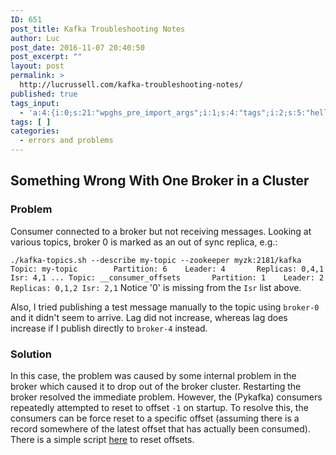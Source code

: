 ```yaml
---
ID: 651
post_title: Kafka Troubleshooting Notes
author: Luc
post_date: 2016-11-07 20:40:50
post_excerpt: ""
layout: post
permalink: >
  http://lucrussell.com/kafka-troubleshooting-notes/
published: true
tags_input:
  - 'a:4:{i:0;s:21:"wpghs_pre_import_args";i:1;s:4:"tags";i:2;s:5:"hello";i:3;s:5:"world";}'
tags: [ ]
categories:
  - errors and problems
---
```

## Something Wrong With One Broker in a Cluster

### Problem

Consumer connected to a broker but not receiving messages. Looking at various topics, broker 0 is marked as an out of sync replica, e.g.:

`./kafka-topics.sh --describe my-topic --zookeeper myzk:2181/kafka
Topic: my-topic        Partition: 6    Leader: 4       Replicas: 0,4,1 Isr: 4,1
...
Topic: __consumer_offsets       Partition: 1    Leader: 2       Replicas: 0,1,2 Isr: 2,1` Notice '0' is missing from the `Isr` list above.

Also, I tried publishing a test message manually to the topic using `broker-0` and it didn't seem to arrive. Lag did not increase, whereas lag does increase if I publish directly to `broker-4` instead.

### Solution

In this case, the problem was caused by some internal problem in the broker which caused it to drop out of the broker cluster. Restarting the broker resolved the immediate problem. However, the (Pykafka) consumers repeatedly attempted to reset to offset `-1` on startup. To resolve this, the consumers can be force reset to a specific offset (assuming there is a record somewhere of the latest offset that has actually been consumed). There is a simple script [here][1] to reset offsets.

 [1]: https://github.com/lucrussell/kafka-tools